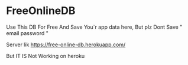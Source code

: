 # FreeOnlineDB
Use This DB For Free And Save You`r app data here, But plz Dont Save " email password "

Server lik https://free-online-db.herokuapp.com/

But IT IS Not Working on heroku
